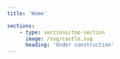```yaml
---
title: 'Home'

sections:
    - type: sections/top-section
      image: /svg/castle.svg
      heading: 'Under construction'
---
```


